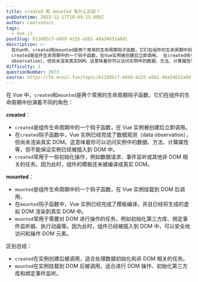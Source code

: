```yaml
---
title: created 和 mounted 有什么区别？
pubDatetime: 2023-12-17T18:49:15.000Z
author: caorushizi
tags:
  - Vue.js
postSlug: b11685c7-d458-4225-a5b1-40a34631a8d1
description: >-
  在Vue中，created和mounted是两个常用的生命周期钩子函数，它们在组件的生命周期中扮演着不同的角色： created：
  created是组件生命周期中的一个钩子函数，在Vue实例被创建后立即调用。 在created钩子函数中，Vue实例已经完成了数据观测（data
  observation），但尚未渲染真实DOM。这意味着你可以访问实例中的数据、方法、计算属性等，但不能保证实例已经被插入
difficulty: 1
questionNumber: 2073
source: https://fe.ecool.fun/topic/b11685c7-d458-4225-a5b1-40a34631a8d1
---
```


在 Vue 中，`created`和`mounted`是两个常用的生命周期钩子函数，它们在组件的生命周期中扮演着不同的角色：

**created**：

- `created`是组件生命周期中的一个钩子函数，在 Vue 实例被创建后立即调用。
- 在`created`钩子函数中，Vue 实例已经完成了数据观测（data observation），但尚未渲染真实 DOM。这意味着你可以访问实例中的数据、方法、计算属性等，但不能保证实例已经被插入到 DOM 中。
- `created`常用于一些初始化操作，例如数据请求、事件监听或其他非 DOM 相关的任务。因为此时，组件的模板还未被编译成真实 DOM。

**mounted**：

- `mounted`是组件生命周期中的一个钩子函数，在 Vue 实例挂载到 DOM 后调用。
- 在`mounted`钩子函数中，Vue 实例已经完成了模板编译，并且已经将生成的虚拟 DOM 渲染到真实 DOM 中。
- `mounted`常用于需要对 DOM 进行操作的任务，例如初始化第三方库、绑定事件监听器、执行动画等。因为此时，组件已经被插入到 DOM 中，可以安全地访问和操作 DOM 元素。

区别总结：

- `created`在实例创建后被调用，适合处理数据初始化和非 DOM 相关的任务。
- `mounted`在实例挂载到 DOM 后被调用，适合进行 DOM 操作、初始化第三方库和绑定事件监听。
